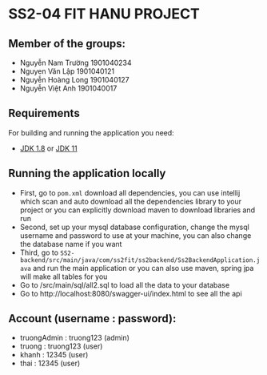 
# SS2-04 FIT HANU PROJECT 

## Member of the groups:
- Nguyễn Nam Trường 1901040234
- Nguyen Văn Lập 1901040121
- Nguyễn Hoàng Long 1901040127
- Nguyễn Việt Anh 1901040017


## Requirements

For building and running the application you need:

- [JDK 1.8](http://www.oracle.com/technetwork/java/javase/downloads/jdk8-downloads-2133151.html) or [JDK 11](https://www.oracle.com/java/technologies/downloads/#java11)

## Running the application locally

- First, go to `pom.xml` download all dependencies, you can use intellij which scan and auto download all the dependencies library to your project or you can explicitly download maven to download libraries and run
- Second, set up your mysql database configuration, change the mysql username and password to use at your machine, you can also change the database name if you want
- Third, go to `SS2-backend/src/main/java/com/ss2fit/ss2backend/Ss2BackendApplication.java` and run the main application or you can also use maven, spring jpa will make all tables for you
- Go to /src/main/sql/all2.sql to load all the data to your database
- Go to http://localhost:8080/swagger-ui/index.html to see all the api 

## Account (username : password):
- truongAdmin : truong123 (admin)
- truong : truong123 (user)
- khanh : 12345 (user)
- thai : 12345 (user)
